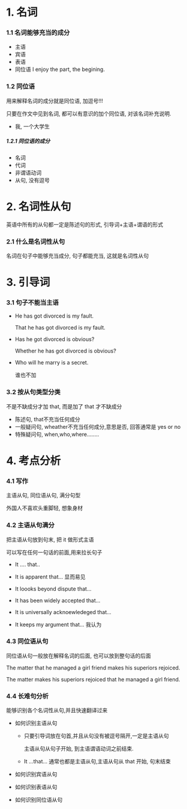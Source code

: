 # 1. 名词

### 1.1 名词能够充当的成分

+ 主语
+ 宾语
+ 表语
+ 同位语  I enjoy the part, the begining.



### 1.2 同位语

用来解释名词的成分就是同位语, 加逗号!!!

只要在作文中见到名词, 都可以有意识的加个同位语, 对该名词补充说明.

+ 我, 一个大学生



##### 1.2.1 同位语的成分

+ 名词
+ 代词
+ 非谓语动词
+ 从句, 没有逗号



# 2. 名词性从句

英语中所有的从句都一定是陈述句的形式, 引导词+主语+谓语的形式

### 2.1 什么是名词性从句

名词在句子中能够充当成分, 句子都能充当, 这就是名词性从句



# 3. 引导词

### 3.1 句子不能当主语

+ He has got divorced  is my fault. 

  That he has got divorced  is my fault. 

+ Has he got divorced is obvious?

  Whether he has got divorced is obvious?

+ Who will he marry is a secret.  

  谁也不加

### 3.2 按从句类型分类

不是不缺成分才加 that, 而是加了 that 才不缺成分

+  陈述句, that不充当任何成分
+ 一般疑问句, wheather不充当任何成分,意思是否,  回答通常是 yes or no
+ 特殊疑问句, when,who,where........



# 4. 考点分析

### 4.1 写作

主语从句, 同位语从句, 满分句型

外国人不喜欢头重脚轻,  想象身材



### 4.2 主语从句满分

把主语从句放到句末, 把 it 做形式主语

可以写在任何一句话的前面,用来拉长句子

+ It .... that..

+ It is apparent that... 显而易见
+ It loooks beyond dispute that...
+ It has been widely accepted that...
+ It is universally acknoewledeged that...
+ It keeps my argument that...  我认为



### 4.3 同位语从句

同位语从句一般放在解释名词的后面, 也可以放到整句话的后面

 The matter that he managed a girl friend makes his superiors rejoiced.

 The matter makes his superiors rejoiced that he managed a girl friend.



### 4.4 长难句分析

能够识别各个名词性从句,并且快速翻译过来

+ 如何识别主语从句

  + 只要引导词放在句首,并且从句没有被逗号隔开,一定是主语从句

    主语从句从句子开始, 到主语谓语动词之前结束.

  + It ...that... 通常也都是主语从句,主语从句从 that 开始, 句末结束

    

+ 如何识别宾语从句

+ 如何识别表语从句

+ 如何识别同位语从句













































